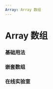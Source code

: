 ```yaml
---
Array: Array 数组
---
```

# Array 数组

### 基础用法

<ClientOnly>
<field-array-demo blockName="arrayField1"  onlineDemo="https://codepen.io/w3cmark/pen/JjPBmRo"/>
</ClientOnly>

### 嵌套数组

<ClientOnly>
<field-array-demo blockName="arrayField2"  onlineDemo="https://codepen.io/w3cmark/pen/qBWyJad"/>
</ClientOnly>

### 在线实验室
<ClientOnly>
<ams-config name="array" type="field"/>
</ClientOnly>
